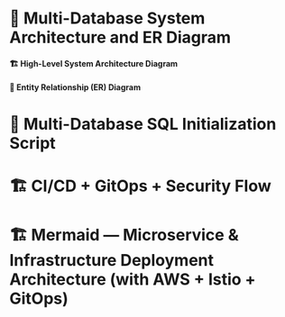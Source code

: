 # 🧱 Multi-Database System Architecture and ER Diagram

#### 🏗️ **High-Level System Architecture Diagram**
#### 🧱 **Entity Relationship (ER) Diagram**

# 🧩 Multi-Database SQL Initialization Script

# 🏗️ CI/CD + GitOps + Security Flow

# 🏗️ Mermaid — Microservice & Infrastructure Deployment Architecture (with AWS + Istio + GitOps)
